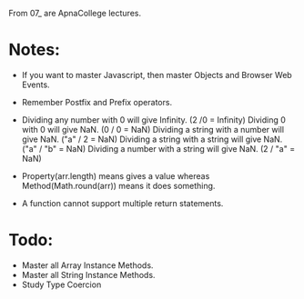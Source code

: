 From 07\_ are ApnaCollege lectures.

# Notes:

- If you want to master Javascript, then master Objects and Browser Web Events.

- Remember Postfix and Prefix operators.
- Dividing any number with 0 will give Infinity. (2 /0 = Infinity)
  Dividing 0 with 0 will give NaN. (0 / 0 = NaN)
  Dividing a string with a number will give NaN. ("a" / 2 = NaN)
  Dividing a string with a string will give NaN. ("a" / "b" = NaN)
  Dividing a number with a string will give NaN. (2 / "a" = NaN)
- Property(arr.length) means gives a value whereas Method(Math.round(arr)) means it does something.
- A function cannot support multiple return statements.


# Todo:

- Master all Array Instance Methods.
- Master all String Instance Methods.
- Study Type Coercion
